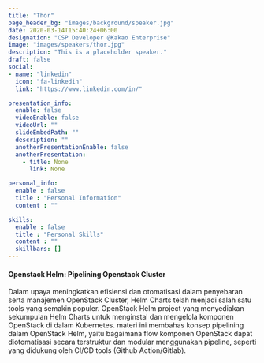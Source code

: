 ```yaml
---
title: "Thor"
page_header_bg: "images/background/speaker.jpg"
date: 2020-03-14T15:40:24+06:00
designation: "CSP Developer @Kakao Enterprise"
image: "images/speakers/thor.jpg"
description: "This is a placeholder speaker."
draft: false
social:
- name: "linkedin"
  icon: "fa-linkedin"
  link: "https://www.linkedin.com/in/"

presentation_info:
  enable: false
  videoEnable: false
  videoUrl: ""
  slideEmbedPath: ""
  description: ""
  anotherPresentationEnable: false
  anotherPresentation:
    - title: None
      link: None

personal_info:
  enable : false
  title : "Personal Information"
  content : ""

skills:
  enable : false
  title : "Personal Skills"
  content : ""
  skillbars: []
---
```


#### Openstack Helm: Pipelining Openstack Cluster

Dalam upaya meningkatkan efisiensi dan otomatisasi dalam penyebaran serta manajemen OpenStack Cluster, Helm Charts telah menjadi salah satu tools yang semakin populer. OpenStack Helm project yang menyediakan sekumpulan Helm Charts untuk menginstal dan mengelola komponen OpenStack di dalam Kubernetes. materi ini membahas konsep pipelining dalam OpenStack Helm, yaitu bagaimana flow komponen OpenStack dapat diotomatisasi secara terstruktur dan modular menggunakan pipeline, seperti yang didukung oleh CI/CD tools (Github Action/Gitlab).
